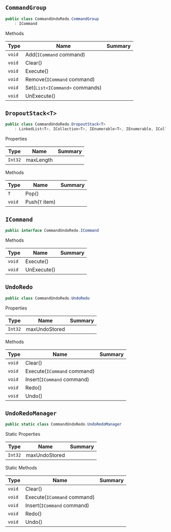 ## `CommandGroup`

```csharp
public class CommandUndoRedo.CommandGroup
    : ICommand

```

Methods

| Type | Name | Summary | 
| --- | --- | --- | 
| `void` | Add(`ICommand` command) |  | 
| `void` | Clear() |  | 
| `void` | Execute() |  | 
| `void` | Remove(`ICommand` command) |  | 
| `void` | Set(`List<ICommand>` commands) |  | 
| `void` | UnExecute() |  | 


## `DropoutStack<T>`

```csharp
public class CommandUndoRedo.DropoutStack<T>
    : LinkedList<T>, ICollection<T>, IEnumerable<T>, IEnumerable, ICollection, IReadOnlyCollection<T>, ISerializable, IDeserializationCallback

```

Properties

| Type | Name | Summary | 
| --- | --- | --- | 
| `Int32` | maxLength |  | 


Methods

| Type | Name | Summary | 
| --- | --- | --- | 
| `T` | Pop() |  | 
| `void` | Push(`T` item) |  | 


## `ICommand`

```csharp
public interface CommandUndoRedo.ICommand

```

Methods

| Type | Name | Summary | 
| --- | --- | --- | 
| `void` | Execute() |  | 
| `void` | UnExecute() |  | 


## `UndoRedo`

```csharp
public class CommandUndoRedo.UndoRedo

```

Properties

| Type | Name | Summary | 
| --- | --- | --- | 
| `Int32` | maxUndoStored |  | 


Methods

| Type | Name | Summary | 
| --- | --- | --- | 
| `void` | Clear() |  | 
| `void` | Execute(`ICommand` command) |  | 
| `void` | Insert(`ICommand` command) |  | 
| `void` | Redo() |  | 
| `void` | Undo() |  | 


## `UndoRedoManager`

```csharp
public static class CommandUndoRedo.UndoRedoManager

```

Static Properties

| Type | Name | Summary | 
| --- | --- | --- | 
| `Int32` | maxUndoStored |  | 


Static Methods

| Type | Name | Summary | 
| --- | --- | --- | 
| `void` | Clear() |  | 
| `void` | Execute(`ICommand` command) |  | 
| `void` | Insert(`ICommand` command) |  | 
| `void` | Redo() |  | 
| `void` | Undo() |  | 


